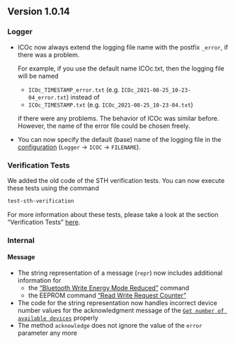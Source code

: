 ## Version 1.0.14

### Logger

- ICOc now always extend the logging file name with the postfix `_error`, if there was a problem.

  For example, if you use the default name ICOc.txt, then the logging file will be named

  - `ICOc_TIMESTAMP_error.txt` (e.g. `ICOc_2021-08-25_10-23-04_error.txt`) instead of
  - `ICOc_TIMESTAMP.txt` (e.g. `ICOc_2021-08-25_10-23-04.txt`)

  if there were any problems. The behavior of ICOc was similar before. However, the name of the error file could be chosen freely.

- You can now specify the default (base) name of the logging file in the [configuration](../../mytoolit/config/config.yaml) (`Logger` → `ICOC` → `FILENAME`).

### Verification Tests

We added the old code of the STH verification tests. You can now execute these tests using the command

```sh
test-sth-verification
```

For more information about these tests, please take a look at the section “Verification Tests” [here](../Tutorials.md).

### Internal

#### Message

- The string representation of a message (`repr`) now includes additional information for
  - the [“Bluetooth Write Energy Mode Reduced”](https://mytoolit.github.io/Documentation/#command:get-set-state) command
  - the EEPROM command [“Read Write Request Counter”](https://mytoolit.github.io/Documentation/#command-read-write-request-counter)
- The code for the string representation now handles incorrect device number values for the acknowledgment message of the [`Get number of available devices`](https://mytoolit.github.io/Documentation/#command:bluetooth:2) properly
- The method `acknowledge` does not ignore the value of the `error` parameter any more
